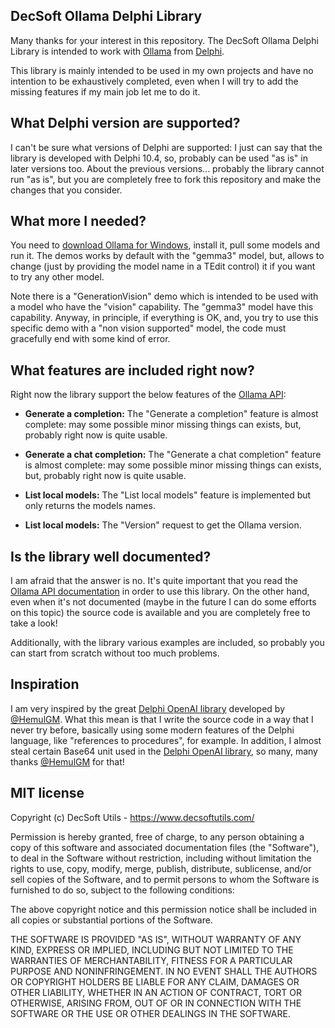 
DecSoft Ollama Delphi Library
-----------------------------

Many thanks for your interest in this repository. The DecSoft Ollama Delphi
Library is intended to work with [Ollama](https://github.com/ollama/ollama)
from [Delphi]([Delphi](https://www.embarcadero.com/products/delphi)).

This library is mainly intended to be used in my own projects and have no
intention to be exhaustively completed, even when I will try to add the
missing features if my main job let me to do it.


What Delphi version are supported?
----------------------------------

I can't be sure what versions of Delphi are supported: I just can say that
the library is developed with Delphi 10.4, so, probably can be used "as is"
in later versions too. About the previous versions... probably the library
cannot run "as is", but you are completely free to fork this repository
and make the changes that you consider.


What more I needed?
-------------------

You need to [download Ollama for Windows](https://ollama.com/download/windows),
install it, pull some models and run it. The demos works by default with the
"gemma3" model, but, allows to change (just by providing the model name in a
TEdit control) it if you want to try any other model.

Note there is a "GenerationVision" demo which is intended to be used with a model
who have the "vision" capability. The "gemma3" model have this capability. Anyway,
in principle, if everything is OK, and, you try to use this specific demo with a
"non vision supported" model, the code must gracefully end with some kind of error.


What features are included right now?
-------------------------------------

Right now the library support the below features of the
[Ollama API](https://ollama.readthedocs.io/en/api/):

* **Generate a completion:** The "Generate a completion" feature is almost
complete: may some possible minor missing things can exists, but, probably
right now is quite usable.

* **Generate a chat completion:** The "Generate a chat completion" feature
is almost complete: may some possible minor missing things can exists, but,
probably right now is quite usable.

* **List local models:** The "List local models" feature is implemented but
only returns the models names.

* **List local models:** The "Version" request to get the Ollama version.


Is the library well documented?
-------------------------------

I am afraid that the answer is no. It's quite important that you read the
[Ollama API documentation](https://ollama.readthedocs.io/en/api/) in order
to use this library. On the other hand, even when it's not documented
(maybe in the future I can do some efforts on this topic)  the source code
is available and you are completely free to take a look!

Additionally, with the library various examples are included, so probably
you can start from scratch without too much problems.


Inspiration
-----------

I am very inspired by the great
[Delphi OpenAI library](https://github.com/HemulGM/DelphiOpenAI) developed
by [@HemulGM](https://github.com/HemulGM). What this mean is that I write
the source code in a way that I never try before, basically using some
modern features of the Delphi language, like "references to procedures",
for example. In addition, I almost steal certain Base64 unit used in
the [Delphi OpenAI library](https://github.com/HemulGM/DelphiOpenAI),
so many, many thanks [@HemulGM](https://github.com/HemulGM) for that!


MIT license
-----------

Copyright (c) DecSoft Utils - https://www.decsoftutils.com/

Permission is hereby granted, free of charge, to any person obtaining a copy
of this software and associated documentation files (the "Software"), to deal
in the Software without restriction, including without limitation the rights
to use, copy, modify, merge, publish, distribute, sublicense, and/or sell
copies of the Software, and to permit persons to whom the Software is
furnished to do so, subject to the following conditions:

The above copyright notice and this permission notice shall be included in all
copies or substantial portions of the Software.

THE SOFTWARE IS PROVIDED "AS IS", WITHOUT WARRANTY OF ANY KIND, EXPRESS OR
IMPLIED, INCLUDING BUT NOT LIMITED TO THE WARRANTIES OF MERCHANTABILITY,
FITNESS FOR A PARTICULAR PURPOSE AND NONINFRINGEMENT. IN NO EVENT SHALL THE
AUTHORS OR COPYRIGHT HOLDERS BE LIABLE FOR ANY CLAIM, DAMAGES OR OTHER
LIABILITY, WHETHER IN AN ACTION OF CONTRACT, TORT OR OTHERWISE, ARISING FROM,
OUT OF OR IN CONNECTION WITH THE SOFTWARE OR THE USE OR OTHER DEALINGS IN THE
SOFTWARE.